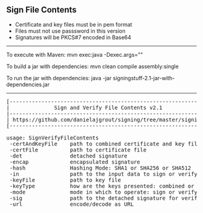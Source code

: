 Sign File Contents
------------------
* Certificate and key files must be in pem format
* Files must not use passsword in this version
* Signatures will be PKCS#7 encoded in Base64

---
To execute with Maven: mvn exec:java -Dexec.args="<parameters>"

To build a jar with dependencies: mvn clean compile assembly:single

To run the jar with dependencies: java -jar signingstuff-2.1-jar-with-dependencies.jar 

---

<pre>
[-------------------------------------------------------------------]
|              Sign and Verify File Contents v2.1                   |
|-------------------------------------------------------------------|
| https://github.com/danielajgrout/signing/tree/master/signingstuff |
[-------------------------------------------------------------------]

usage: SignVerifyFileContents
 -certAndKeyFile <path>   path to combined certificate and key file
 -certFile <path>         path to certificate file
 -det               detached signature
 -encap             encapsulated signature
 -hash <mode>             Hashing Mode: SHA1 or SHA256 or SHA512
 -in <path>               path to the input data to sign or verify
 -keyFile <path>          path to key file
 -keyType <mode>          how are the keys presented: combined or separate
 -mode <mode>             mode in which to operate: sign or verify
 -sig <path>              path to the detached signature for verification mode
 -url               encode/decode as URL
</pre>
